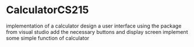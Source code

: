 # CalculatorCS215
implementation of a calculator
design a user interface using the package from visual studio 
add the necessary buttons and display screen 
implement some simple function of calculator